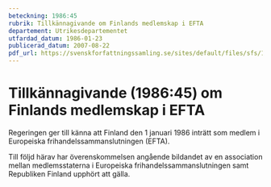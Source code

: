 ```yaml
---
beteckning: 1986:45
rubrik: Tillkännagivande om Finlands medlemskap i EFTA
departement: Utrikesdepartementet
utfardad_datum: 1986-01-23
publicerad_datum: 2007-08-22
pdf_url: https://svenskforfattningssamling.se/sites/default/files/sfs/1986-01/SFS1986-45.pdf
---
```


# Tillkännagivande (1986:45) om Finlands medlemskap i EFTA

Regeringen ger till känna att Finland den 1 januari 1986 inträtt som medlem i Europeiska frihandelssammanslutningen (EFTA).

Till följd härav har överenskommelsen angående bildandet av en association mellan medlemsstaterna i Europeiska frihandelssammanslutningen samt Republiken Finland upphört att gälla.